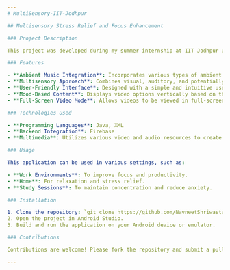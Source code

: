 ```yaml
---
# MultiSensory-IIT-Jodhpur

## Multisensory Stress Relief and Focus Enhancement

### Project Description

This project was developed during my summer internship at IIT Jodhpur under the guidance of Prof. Anuj Pal Kapoor. This project aims to create an application that leverages multisensory concepts to relieve stress, enhance focus, and promote overall happiness.

### Features

- **Ambient Music Integration**: Incorporates various types of ambient music to help users relax and concentrate.
- **Multisensory Approach**: Combines visual, auditory, and potentially tactile stimuli to create a calming environment.
- **User-Friendly Interface**: Designed with a simple and intuitive user interface for easy navigation and use.
- **Mood-Based Content**: Displays video options vertically based on the user's mood score, ensuring personalized content delivery.
- **Full-Screen Video Mode**: Allows videos to be viewed in full-screen portrait mode for an immersive experience.

### Technologies Used

- **Programming Languages**: Java, XML
- **Backend Integration**: Firebase
- **Multimedia**: Utilizes various video and audio resources to create a multisensory experience.

### Usage

This application can be used in various settings, such as:

- **Work Environments**: To improve focus and productivity.
- **Home**: For relaxation and stress relief.
- **Study Sessions**: To maintain concentration and reduce anxiety.

### Installation

1. Clone the repository: `git clone https://github.com/NavneetShriwastav/MultiSensory-IIT-Jodhpur.git`
2. Open the project in Android Studio.
3. Build and run the application on your Android device or emulator.

### Contributions

Contributions are welcome! Please fork the repository and submit a pull request with your enhancements.

---
```

